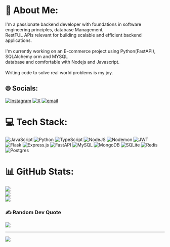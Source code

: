 # 💫 About Me:
I'm a passionate backend developer with foundations in software engineering principles, database Management,<br>RestFUL APIs relevant  for building scalable and efficient backend applications.<br><br>I'm currently working on an E-commerce project using Python(FastAPI), SQLAlchemy orm and MYSQL<br>database and comfortable with Nodejs and Javascript.<br><br>Writing code to solve real world problems is my joy.


## 🌐 Socials:
[![Instagram](https://img.shields.io/badge/Instagram-%23E4405F.svg?logo=Instagram&logoColor=white)](https://instagram.com/_its.audun) [![X](https://img.shields.io/badge/X-black.svg?logo=X&logoColor=white)](https://x.com/Its_Audun) [![email](https://img.shields.io/badge/Email-D14836?logo=gmail&logoColor=white)](mailto:egiteru5@gmail.com) 

# 💻 Tech Stack:
![JavaScript](https://img.shields.io/badge/javascript-%23323330.svg?style=for-the-badge&logo=javascript&logoColor=%23F7DF1E) ![Python](https://img.shields.io/badge/python-3670A0?style=for-the-badge&logo=python&logoColor=ffdd54) ![TypeScript](https://img.shields.io/badge/typescript-%23007ACC.svg?style=for-the-badge&logo=typescript&logoColor=white) ![NodeJS](https://img.shields.io/badge/node.js-6DA55F?style=for-the-badge&logo=node.js&logoColor=white) ![Nodemon](https://img.shields.io/badge/NODEMON-%23323330.svg?style=for-the-badge&logo=nodemon&logoColor=%BBDEAD) ![JWT](https://img.shields.io/badge/JWT-black?style=for-the-badge&logo=JSON%20web%20tokens) ![Flask](https://img.shields.io/badge/flask-%23000.svg?style=for-the-badge&logo=flask&logoColor=white) ![Express.js](https://img.shields.io/badge/express.js-%23404d59.svg?style=for-the-badge&logo=express&logoColor=%2361DAFB) ![FastAPI](https://img.shields.io/badge/FastAPI-005571?style=for-the-badge&logo=fastapi) ![MySQL](https://img.shields.io/badge/mysql-4479A1.svg?style=for-the-badge&logo=mysql&logoColor=white) ![MongoDB](https://img.shields.io/badge/MongoDB-%234ea94b.svg?style=for-the-badge&logo=mongodb&logoColor=white) ![SQLite](https://img.shields.io/badge/sqlite-%2307405e.svg?style=for-the-badge&logo=sqlite&logoColor=white) ![Redis](https://img.shields.io/badge/redis-%23DD0031.svg?style=for-the-badge&logo=redis&logoColor=white) ![Postgres](https://img.shields.io/badge/postgres-%23316192.svg?style=for-the-badge&logo=postgresql&logoColor=white)
# 📊 GitHub Stats:
![](https://github-readme-stats.vercel.app/api?username=Edwin-Giteru&theme=dark&hide_border=false&include_all_commits=true&count_private=true)<br/>
![](https://nirzak-streak-stats.vercel.app/?user=Edwin-Giteru&theme=dark&hide_border=false)<br/>
![](https://github-readme-stats.vercel.app/api/top-langs/?username=Edwin-Giteru&theme=dark&hide_border=false&include_all_commits=true&count_private=true&layout=compact)

### ✍️ Random Dev Quote
![](https://quotes-github-readme.vercel.app/api?type=horizontal&theme=radical)

---
[![](https://visitcount.itsvg.in/api?id=Edwin-Giteru&icon=0&color=0)](https://visitcount.itsvg.in)

<!-- Proudly created with GPRM ( https://gprm.itsvg.in ) -->
